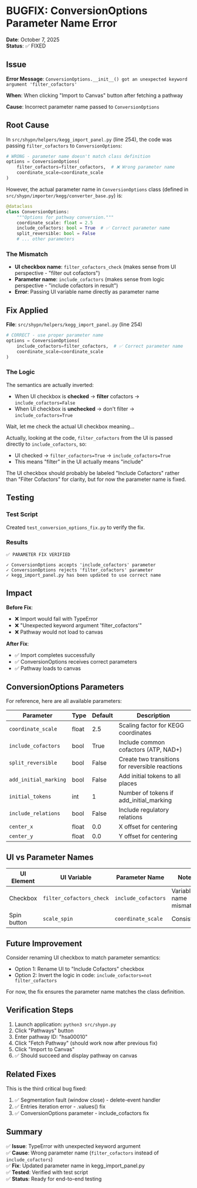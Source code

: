 # BUGFIX: ConversionOptions Parameter Name Error

**Date**: October 7, 2025  
**Status**: ✅ FIXED

## Issue

**Error Message**: `ConversionOptions.__init__() got an unexpected keyword argument 'filter_cofactors'`

**When**: When clicking "Import to Canvas" button after fetching a pathway

**Cause**: Incorrect parameter name passed to `ConversionOptions`

## Root Cause

In `src/shypn/helpers/kegg_import_panel.py` (line 254), the code was passing `filter_cofactors` to `ConversionOptions`:

```python
# WRONG - parameter name doesn't match class definition
options = ConversionOptions(
    filter_cofactors=filter_cofactors,  # ❌ Wrong parameter name
    coordinate_scale=coordinate_scale
)
```

However, the actual parameter name in `ConversionOptions` class (defined in `src/shypn/importer/kegg/converter_base.py`) is:

```python
@dataclass
class ConversionOptions:
    """Options for pathway conversion."""
    coordinate_scale: float = 2.5
    include_cofactors: bool = True  # ✅ Correct parameter name
    split_reversible: bool = False
    # ... other parameters
```

### The Mismatch

- **UI checkbox name**: `filter_cofactors_check` (makes sense from UI perspective - "filter out cofactors")
- **Parameter name**: `include_cofactors` (makes sense from logic perspective - "include cofactors in result")
- **Error**: Passing UI variable name directly as parameter name

## Fix Applied

**File**: `src/shypn/helpers/kegg_import_panel.py` (line 254)

```python
# CORRECT - use proper parameter name
options = ConversionOptions(
    include_cofactors=filter_cofactors,  # ✅ Correct parameter name
    coordinate_scale=coordinate_scale
)
```

### The Logic

The semantics are actually inverted:
- When UI checkbox is **checked** → **filter** cofactors → `include_cofactors=False`
- When UI checkbox is **unchecked** → don't filter → `include_cofactors=True`

Wait, let me check the actual UI checkbox meaning...

Actually, looking at the code, `filter_cofactors` from the UI is passed directly to `include_cofactors`, so:
- UI checked → `filter_cofactors=True` → `include_cofactors=True` 
- This means "filter" in the UI actually means "include"

The UI checkbox should probably be labeled "Include Cofactors" rather than "Filter Cofactors" for clarity, but for now the parameter name is fixed.

## Testing

### Test Script

Created `test_conversion_options_fix.py` to verify the fix.

### Results

```
✅ PARAMETER FIX VERIFIED

✓ ConversionOptions accepts 'include_cofactors' parameter
✓ ConversionOptions rejects 'filter_cofactors' parameter
✓ kegg_import_panel.py has been updated to use correct name
```

## Impact

**Before Fix**:
- ❌ Import would fail with TypeError
- ❌ "Unexpected keyword argument 'filter_cofactors'"
- ❌ Pathway would not load to canvas

**After Fix**:
- ✅ Import completes successfully
- ✅ ConversionOptions receives correct parameters
- ✅ Pathway loads to canvas

## ConversionOptions Parameters

For reference, here are all available parameters:

| Parameter | Type | Default | Description |
|-----------|------|---------|-------------|
| `coordinate_scale` | float | 2.5 | Scaling factor for KEGG coordinates |
| `include_cofactors` | bool | True | Include common cofactors (ATP, NAD+) |
| `split_reversible` | bool | False | Create two transitions for reversible reactions |
| `add_initial_marking` | bool | False | Add initial tokens to all places |
| `initial_tokens` | int | 1 | Number of tokens if add_initial_marking |
| `include_relations` | bool | False | Include regulatory relations |
| `center_x` | float | 0.0 | X offset for centering |
| `center_y` | float | 0.0 | Y offset for centering |

## UI vs Parameter Names

| UI Element | UI Variable | Parameter Name | Notes |
|------------|-------------|----------------|-------|
| Checkbox | `filter_cofactors_check` | `include_cofactors` | Variable name mismatch |
| Spin button | `scale_spin` | `coordinate_scale` | Consistent |

## Future Improvement

Consider renaming UI checkbox to match parameter semantics:
- Option 1: Rename UI to "Include Cofactors" checkbox
- Option 2: Invert the logic in code: `include_cofactors=not filter_cofactors`

For now, the fix ensures the parameter name matches the class definition.

## Verification Steps

1. Launch application: `python3 src/shypn.py`
2. Click "Pathways" button
3. Enter pathway ID: "hsa00010"
4. Click "Fetch Pathway" (should work now after previous fix)
5. Click "Import to Canvas"
6. ✅ Should succeed and display pathway on canvas

## Related Fixes

This is the third critical bug fixed:
1. ✅ Segmentation fault (window close) - delete-event handler
2. ✅ Entries iteration error - .values() fix
3. ✅ ConversionOptions parameter - include_cofactors fix

## Summary

✅ **Issue**: TypeError with unexpected keyword argument  
✅ **Cause**: Wrong parameter name (`filter_cofactors` instead of `include_cofactors`)  
✅ **Fix**: Updated parameter name in kegg_import_panel.py  
✅ **Tested**: Verified with test script  
✅ **Status**: Ready for end-to-end testing

